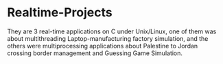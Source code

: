 # Realtime-Projects
They are 3 real-time applications on C under Unix/Linux, one of them was about multithreading Laptop-manufacturing factory simulation, and the others were multiprocessing applications about Palestine to Jordan crossing border management and Guessing Game Simulation.
